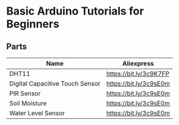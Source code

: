 # Basic Arduino Tutorials for Beginners

## Parts

|   Name    |  Aliexpress  |
|   ------- | ------------  |
| DHT11 | https://bit.ly/3c9K7FP |
| Digital Capacitive Touch Sensor  | https://bit.ly/3c9sE0m |
| PIR Sensor  | https://bit.ly/3c9sE0m |
| Soil Moisture | https://bit.ly/3c9sE0m |
| Water Level Sensor | https://bit.ly/3c9sE0m |



<script type="text/javascript" src="https://cdnjs.buymeacoffee.com/1.0.0/button.prod.min.js" data-name="bmc-button" data-slug="pramuditharidma" data-color="#FFDD00" data-emoji="☕"  data-font="Cookie" data-text="Buy me a coffee" data-outline-color="#000000" data-font-color="#000000" data-coffee-color="#ffffff" ></script>
